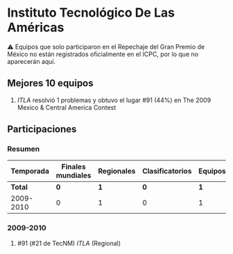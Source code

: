 # Instituto Tecnológico De Las Américas

:warning: Equipos que solo participaron en el Repechaje del Gran Premio de México no están registrados oficialmente en el ICPC, por lo que no aparecerán aquí.

## Mejores 10 equipos

1. _ITLA_ resolvió 1 problemas y obtuvo el lugar #91 (44%) en The 2009 Mexico & Central America Contest

## Participaciones

### Resumen

| Temporada | Finales mundiales | Regionales | Clasificatorios | Equipos |
| --- | --- | --- | --- | --- |
| **Total** | **0** | **1** | **0** | **1** |
| 2009-2010 | 0 | 1 | 0 | 1 |

### 2009-2010

1. #91 (#21 de TecNM) _ITLA_ (Regional)



